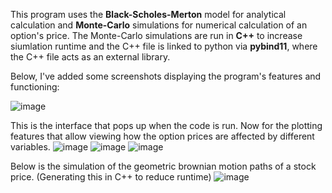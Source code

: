 This program uses the **Black-Scholes-Merton** model for analytical calculation and **Monte-Carlo** simulations for numerical calculation of an option's price.
The Monte-Carlo simulations are run in **C++** to increase siumlation runtime and the C++ file is linked to python via **pybind11**, where the C++ file acts as an external library.

Below, I've added some screenshots displaying the program's features and functioning:

![image](https://github.com/user-attachments/assets/34465bbb-e104-4036-aa79-d8e2a85d65b4)

This is the interface that pops up when the code is run. Now for the plotting features that allow viewing how the option prices are affected by different variables.
![image](https://github.com/user-attachments/assets/47faf8c5-7393-47bd-9239-a4448defdafc)
![image](https://github.com/user-attachments/assets/e32eca06-0836-4dd8-b369-4cba2ec150e9)
![image](https://github.com/user-attachments/assets/8652237f-5d3f-47aa-bbeb-33f87818346e)

Below is the simulation of the geometric brownian motion paths of a stock price. (Generating this in C++ to reduce runtime)
![image](https://github.com/user-attachments/assets/a0bdcade-d2fa-43a3-b114-f5077465394f)




